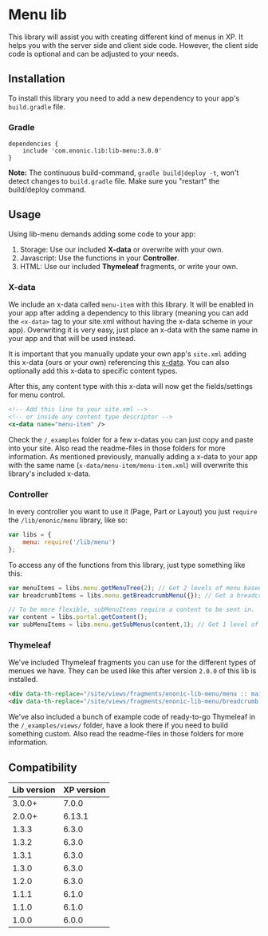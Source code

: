 # Menu lib

This library will assist you with creating different kind of menus in XP. 
It helps you with the server side and client side code. 
However, the client side code is optional and can be adjusted to your needs.

## Installation

To install this library you need to add a new dependency to your app's `build.gradle` file.

### Gradle

```
dependencies {
    include 'com.enonic.lib:lib-menu:3.0.0'
}
```

**Note:** The continuous build-command, `gradle build|deploy -t`, won't detect changes to `build.gradle` file. Make sure you "restart" the build/deploy command.

## Usage

Using lib-menu demands adding some code to your app:

1. Storage: Use our included **X-data** or overwrite with your own.
2. Javascript: Use the functions in your **Controller**.
3. HTML: Use our included **Thymeleaf** fragments, or write your own.

### X-data

We include an x-data called `menu-item` with this library. 
It will be enabled in your app after adding a dependency to this library 
(meaning you can add the `<x-data>` tag to your site.xml without having the x-data scheme in your app). Overwriting it is very easy, just place an x-data with the same name in your app and that will be used instead.

It is important that you manually update your own app's `site.xml` adding this x-data (ours or your own) referencing this [x-data](https://developer.enonic.com/docs/xp/stable/cms/x-data). 
You can also optionally add this x-data to specific content types.

After this, any content type with this x-data will now get the fields/settings for menu control.

```xml
<!-- Add this line to your site.xml -->
<!-- or inside any content type descriptor -->
<x-data name="menu-item" />
```

Check the `/_examples` folder for a few x-datas you can just copy and paste into your site. Also read the readme-files in those folders for more information. As mentioned previously, manually adding a x-data to your app with the same name (`x-data/menu-item/menu-item.xml`) will overwrite this library's included x-data.

### Controller

In every controller you want to use it (Page, Part or Layout) you just `require` the `/lib/enonic/menu` library, like so:

```javascript
var libs = {
    menu: require('/lib/menu')
};
```

To access any of the functions from this library, just type something like this:

```javascript
var menuItems = libs.menu.getMenuTree(2); // Get 2 levels of menu based on content setting 'Show in menu'.
var breadcrumbItems = libs.menu.getBreadcrumbMenu({}); // Get a breadcrumb menu for current content.

// To be more flexible, subMenuItems require a content to be sent in.
var content = libs.portal.getContent();
var subMenuItems = libs.menu.getSubMenus(content,1); // Get 1 level of submenu (from current content)
```

### Thymeleaf

We've included Thymeleaf fragments you can use for the different types of menues we have. They can be used like this after version `2.0.0` of this lib is installed.

```html
<div data-th-replace="/site/views/fragments/enonic-lib-menu/menu :: main-menu"></div>
<div data-th-replace="/site/views/fragments/enonic-lib-menu/breadcrumb :: breadcrumb"></div>
```

We've also included a bunch of example code of ready-to-go Thymeleaf in the `/_examples/views/` folder, have a look there if you need to build something custom. Also read the readme-files in those folders for more information.

## Compatibility

| Lib version        | XP version |
| ------------- | ------------- |
| 3.0.0+ | 7.0.0 |
| 2.0.0+ | 6.13.1 |
| 1.3.3 | 6.3.0 |
| 1.3.2 | 6.3.0 |
| 1.3.1 | 6.3.0 |
| 1.3.0 | 6.3.0 |
| 1.2.0 | 6.3.0 |
| 1.1.1 | 6.1.0 |
| 1.1.0 | 6.1.0 |
| 1.0.0 | 6.0.0 |
